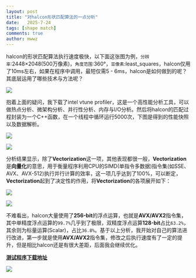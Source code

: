 ```yaml
---
layout: post
title: "对halcon形状匹配算法的一点分析"
date:   2025-7-24
tags: [shape match]
comments: true
author: mwwz
---
```




halcon的形状匹配算法执行速度极快，以下面这张图为例，`分辨率`:2448×2048(500万像素)，`角度范围`:360°，`亚像素`:least_squares，halcon仅用了10ms左右，如果在程序中调用，最短仅需5 - 6ms，halcon是如何做到的呢？其底层运用了哪些技术与方法呢？

<!-- more -->

![](https://mwwzq.github.io/images/vtune_0.png)


抱着上面的疑问，我下载了intel vtune profiler，这是一个高性能分析工具，可以做热点分析、微架构分析、并行性分析、内存与I/O分析。然后将halcon的匹配过程封装为一个C++函数，在一个线程中循环运行5000次，下图是得到的性能快照以及数据解析。

![](https://mwwzq.github.io/images/vtune_1.png)

![](https://mwwzq.github.io/images/vtune_2.png)

分析结果显示，除了**Vectorization**这一项，其他表现都很一般，**Vectorization**是**向量化**的意思，用于衡量程序利用CPU的SIMD(单指令多数据)指令集(如SSE、AVX、AVX-512)执行并行计算的效率，这一项几乎达到了100%，可以断定，**Vectorization**起到了决定性的作用，将**Vectorization**的各项展开如下：

![](https://mwwzq.github.io/images/vtune_3.png)

![](https://mwwzq.github.io/images/vtune_4.png)

不难看出，halcon大量使用了**256-bit**的浮点运算，也就是**AVX/AVX2**指令集，其中单精度浮点运算的`99.7%`几乎到了极限，双精度浮点运算**128-bit**占比`63.2%`，其余则为标量运算(Scalar)，占比`36.8%`。基于以上分析，我开始对自己的算法进行改进，第一步就是使用**AVX/AVX2**指令集，修改之后执行速度有了一定的提升，但是相比halcon还是有很大差距，后面我会继续优化。

[**测试程序下载地址**](https://pan.baidu.com/s/1FP6wA8KOwCYJhKI1cc93xg?pwd=aabb)

![](https://mwwzq.github.io/images/vtune_5.png)
